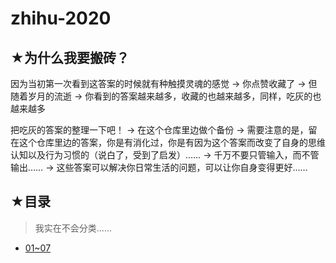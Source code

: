 # zhihu-2020

## ★为什么我要搬砖？

因为当初第一次看到这答案的时候就有种触摸灵魂的感觉 -> 你点赞收藏了 -> 但随着岁月的流逝 -> 你看到的答案越来越多，收藏的也越来越多，同样，吃灰的也越来越多

把吃灰的答案的整理一下吧！ -> 在这个仓库里边做个备份 -> 需要注意的是，留在这个仓库里边的答案，你是有消化过，你是有因为这个答案而改变了自身的思维认知以及行为习惯的（说白了，受到了启发）…… -> 千万不要只管输入，而不管输出…… -> 这些答案可以解决你日常生活的问题，可以让你自身变得更好……

## ★目录

> 我实在不会分类……

- [01~07](./01/README.md)



